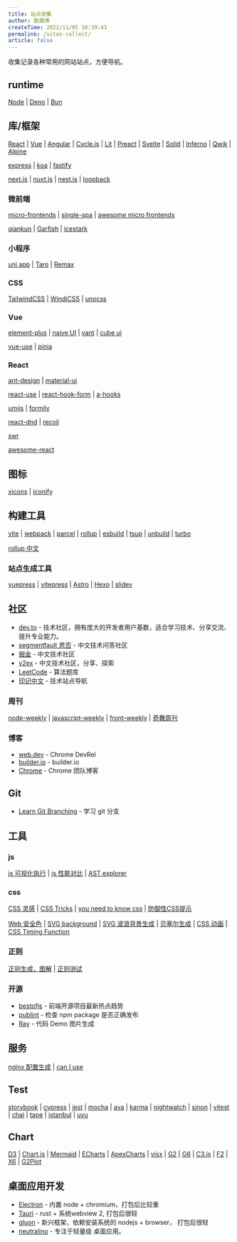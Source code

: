 ```yaml
---
title: 站点收集
author: 鹏展博
createTime: 2022/11/05 10:39:43
permalink: /sites-collect/
article: false
---
```


收集记录各种常用的网站站点，方便导航。

## runtime

[Node](https://nodejs.org/)
| [Deno](https://deno.land/)
| [Bun](https://bun.sh/docs)

## 库/框架

[React](https://zh-hans.reactjs.org/)
| [Vue](https://cn.vuejs.org/guide/introduction.html)
| [Angular](https://angular.io/)
| [Cycle.js](https://cycle.js.org/)
| [Lit](https://lit.dev/)
| [Preact](https://preactjs.com/)
| [Svelte](https://svelte.dev/docs)
| [Solid](https://www.solidjs.com/)
| [Inferno](https://infernojs.org/)
| [Qwik](https://qwik.builder.io/docs/overview/)
| [Alpine](https://alpinejs.dev/)

[express](https://expressjs.com/)
| [koa](https://koajs.com/)
| [fastify](https://www.fastify.io/)

[next.js](https://nextjs.org/)
| [nuxt.js](https://nuxtjs.org/)
| [nest.js](https://nestjs.com/)
| [loopback](https://loopback.io/)


### 微前端

[micro-frontends](https://swearer23.github.io/micro-frontends/)
| [single-spa](https://single-spa.js.org/)
| [awesome micro frontends](https://github.com/rajasegar/awesome-micro-frontends)

[qiankun](https://qiankun.umijs.org/)
| [Garfish](https://github.com/modern-js-dev/garfish)
| [icestark](https://github.com/ice-lab/icestark)

### 小程序

[uni app](https://uniapp.dcloud.io/)
| [Taro](https://taro.jd.com/)
| [Remax](https://remaxjs.org/)

### CSS

[TailwindCSS](https://tailwindcss.com/)
| [WindiCSS](https://windicss.org/)
| [unocss](https://uno.antfu.me/)

### Vue

[element-plus](https://element-plus.org/)
| [naive UI](https://www.naiveui.com/)
| [vant](https://vant-ui.github.io/vant/)
| [cube ui](https://didi.github.io/cube-ui/)

[vue-use](https://vueuse.org/)
| [pinia](https://pinia.vuejs.org/)

### React

[ant-design](https://ant.design/)
| [material-ui](https://mui.com/core/)

[react-use](http://streamich.github.io/react-use)
| [react-hook-form](https://react-hook-form.com/)
| [a-hooks](https://ahooks.js.org/)

[umijs](https://umijs.org/)
| [formily](https://formilyjs.org/)

[react-dnd](http://react-dnd.github.io/react-dnd)
| [recoil](https://recoiljs.org/)

[swr](https://swr.vercel.app/)

[awesome-react](https://github.com/enaqx/awesome-react)

## 图标

[xicons](https://www.xicons.org/#/)
| [iconify](https://icon-sets.iconify.design/)

## 构建工具

[vite](https://cn.vitejs.dev/guide/)
| [webpack](https://webpack.js.org/concepts/)
| [parcel](https://parceljs.org/)
| [rollup](https://rollupjs.org/introduction/)
| [esbuild](https://esbuild.github.io/)
| [tsup](https://tsup.egoist.dev/)
| [unbuild](https://github.com/unjs/unbuild)
| [turbo](https://turbo.build/)

[rollup 中文](https://rollup-docs-cn.netlify.app/)

### 站点生成工具

[vuepress](https://v2.vuepress.vuejs.org/)
| [vitepress](https://vitepress.vuejs.org/)
| [Astro](https://astro.build/)
| [Hexo](https://hexo.io/)
| [slidev](https://sli.dev/)


## 社区

- [dev.to](https://dev.to/) - 技术社区，拥有庞大的开发者用户基数，适合学习技术、分享交流、提升专业能力。
- [segmentfault 思否](https://segmentfault.com/) - 中文技术问答社区
- [掘金](https://juejin.cn/) - 中文技术社区
- [v2ex](https://www.v2ex.com/) - 中文技术社区，分享、探索
- [LeetCode](https://leetcode.cn/problemset/all/) - 算法题库
- [印记中文](https://docschina.org/) - 技术站点导航

### 周刊

[node-weekly](https://nodeweekly.com/issues)
| [javascript-weekly](https://javascriptweekly.com/issues)
| [front-weekly](https://frontender-ua.medium.com/)
| [奇舞周刊](https://weekly.75.team/)

### 博客

- [web.dev](https://web.dev/blog/) - Chrome DevRel
- [builder.io](https://www.builder.io/blog) - builder.io
- [Chrome](https://developer.chrome.com/blog/) - Chrome 团队博客

##  Git

- [Learn Git Branching](https://learngitbranching.js.org/?locale=zh_CN) - 学习 git 分支

## 工具

### js

[js 可视化执行](https://www.jsv9000.app/)
| [js 性能对比](https://jsbench.me/)
| [AST explorer](https://www.astexplorer.net/)

### css

[CSS 灵感](https://csscoco.com/inspiration/#/)
| [CSS Tricks](https://qishaoxuan.github.io/css_tricks/)
| [you need to know css](https://lhammer.cn/You-need-to-know-css/#/)
| [防御性CSS提示](https://defensivecss.dev/tips)

[Web 安全色](https://www.bootcss.com/p/websafecolors/)
| [SVG background](https://www.svgbackgrounds.com/)
| [SVG 波浪背景生成](https://svgwave.in/)
| [贝塞尔生成](https://easings.co/)
| [CSS 动画](https://animista.net/)
| [CSS Timing Function](https://easings.net/zh-cn)

### 正则

[正则生成，图解](https://regex-vis.com/)
| [正则测试](https://regex101.com/)

### 开源

- [bestofjs](https://bestofjs.org/) - 前端开源项目最新热点趋势
- [publint](https://publint.dev/) - 检查 npm package 是否正确发布
- [Ray](https://www.ray.so/) - 代码 Demo 图片生成


## 服务

[nginx 配置生成](https://www.digitalocean.com/community/tools/nginx?global.app.lang=zhCN)
| [can I use](https://caniuse.com/)

## Test

[storybook](https://storybook.js.org/)
| [cypress](https://cypress.io/)
| [jest](https://jestjs.io/)
| [mocha](https://mochajs.org/)
| [ava](https://github.com/avajs/ava)
| [karma](http://karma-runner.github.io/)
| [nightwatch](https://nightwatchjs.org/)
| [sinon](https://sinonjs.org/)
| [vitest](https://vitest.dev/)
| [chai](https://chaijs.github.io/)
| [tape](https://github.com/ljharb/tape)
| [istanbul](https://istanbul.js.org/)
| [uvu](https://github.com/lukeed/uvu)

## Chart

[D3](https://d3js.org/)
| [Chart.js](https://bestofjs.org/projects/chartjs)
| [Mermaid](http://mermaid.js.org/)
| [ECharts](https://echarts.apache.org/)
| [ApexCharts](https://apexcharts.com/)
| [visx](https://airbnb.io/visx)
| [G2](https://github.com/antvis/G2)
| [G6](https://g6.antv.antgroup.com/)
| [C3.js](http://c3js.org/)
| [F2](https://f2.antv.vision/zh)
| [X6](https://x6.antv.antgroup.com/en)
| [G2Plot](https://g2plot.antv.antgroup.com/)

## 桌面应用开发

- [Electron](https://electronjs.org/) - 内置 node + chromium，打包后比较重
- [Tauri](https://tauri.app/) - rust + 系统webview 2, 打包后很轻
- [gluon](https://gluonjs.org/) - 新兴框架，依赖安装系统的 nodejs + browser， 打包后很轻
- [neutralino](https://neutralino.js.org/) - 专注于轻量级 桌面应用。
